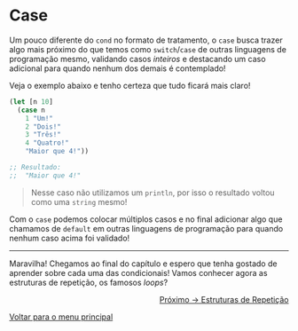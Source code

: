 # Case

Um pouco diferente do `cond` no formato de tratamento, o `case` busca trazer algo mais próximo do que temos como `switch`/`case` de outras linguagens de programação mesmo, validando casos *inteiros* e destacando um caso adicional para quando nenhum dos demais é contemplado!

Veja o exemplo abaixo e tenho certeza que tudo ficará mais claro!

```clojure
(let [n 10]
  (case n
    1 "Um!"
    2 "Dois!"
    3 "Três!"
    4 "Quatro!"
    "Maior que 4!"))

;; Resultado:
;;  "Maior que 4!"
```
> Nesse caso não utilizamos um `println`, por isso o resultado voltou como uma `string` mesmo!

Com o `case` podemos colocar múltiplos casos e no final adicionar algo que chamamos de `default` em outras linguagens de programação para quando nenhum caso acima foi validado!

---

Maravilha! Chegamos ao final do capítulo e espero que tenha gostado de aprender sobre cada uma das condicionais! Vamos conhecer agora as estruturas de repetição, os famosos *loops*?

<p align="right">
  <a href="https://github.com/lanjoni/clojure4noobs/tree/main/content/repeticao">Próximo -> Estruturas de Repetição</a>
</p>

<p align="left">
  <a href="https://github.com/lanjoni/clojure4noobs#roadmap">Voltar para o menu principal</a>
</p>

